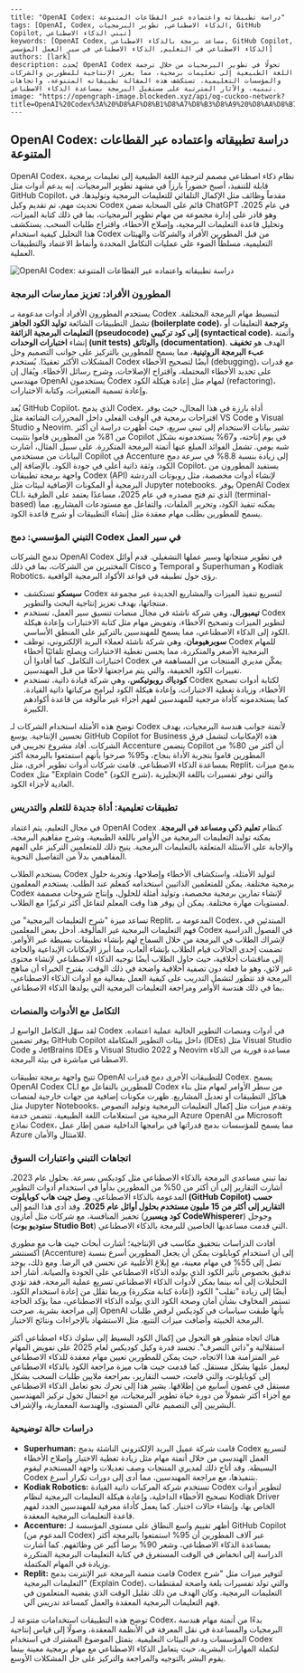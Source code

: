 ```
---
title: "OpenAI Codex: دراسة تطبيقاته واعتماده عبر القطاعات المتنوعة"
tags: [OpenAI, Codex, الذكاء الاصطناعي, تطوير البرمجيات, GitHub Copilot, تبني الذكاء الاصطناعي]
keywords: [OpenAI Codex, مساعد برمجة بالذكاء الاصطناعي, GitHub Copilot, الذكاء الاصطناعي في التعليم, الذكاء الاصطناعي في سير العمل المؤسسي]
authors: [lark]
description: يُحدث OpenAI Codex تحولًا في تطوير البرمجيات من خلال ترجمة اللغة الطبيعية إلى تعليمات برمجية، مما يعزز الإنتاجية للمطورين والشركات والمؤسسات التعليمية. تستكشف هذه المقالة تطبيقاته المتنوعة، واتجاهات تبنيه، والآثار المترتبة على مستقبل البرمجة بمساعدة الذكاء الاصطناعي.
image: "https://opengraph-image.blockeden.xyz/api/og-cuckoo-network?title=OpenAI%20Codex%3A%20%D8%AF%D8%B1%D8%A7%D8%B3%D8%A9%20%D8%AA%D8%B7%D8%A8%D9%8A%D9%82%D8%A7%D8%AA%D9%87%20%D9%88%D8%A7%D8%B9%D8%AA%D9%85%D8%A7%D8%AF%D9%87%20%D8%B9%D8%A8%D8%B1%20%D8%A7%D9%84%D9%82%D8%B7%D8%A7%D8%B9%D8%A7%D8%AA%20%D8%A7%D9%84%D9%85%D8%AA%D9%86%D9%88%D8%B9%D8%A9"
---
```

## OpenAI Codex: دراسة تطبيقاته واعتماده عبر القطاعات المتنوعة

OpenAI Codex، نظام ذكاء اصطناعي مصمم لترجمة اللغة الطبيعية إلى تعليمات برمجية قابلة للتنفيذ، أصبح حضوراً بارزاً في مشهد تطوير البرمجيات. إنه يدعم أدوات مثل GitHub Copilot، مقدماً وظائف مثل الإكمال التلقائي للتعليمات البرمجية وتوليدها. في تحديث مهم، تم تقديم وكيل Codex قائم على السحابة ضمن ChatGPT في عام 2025، وهو قادر على إدارة مجموعة من مهام تطوير البرمجيات، بما في ذلك كتابة الميزات، وتحليل قاعدة التعليمات البرمجية، وإصلاح الأخطاء، واقتراح طلبات السحب. يستكشف هذا التحليل كيفية استخدام Codex من قبل المطورين الأفراد والشركات والهيئات التعليمية، مسلطاً الضوء على عمليات التكامل المحددة وأنماط الاعتماد والتطبيقات العملية.

![OpenAI Codex: دراسة تطبيقاته واعتماده عبر القطاعات المتنوعة](https://opengraph-image.blockeden.xyz/api/og-cuckoo-network?title=OpenAI%20Codex%3A%20%D8%AF%D8%B1%D8%A7%D8%B3%D8%A9%20%D8%AA%D8%B7%D8%A8%D9%8A%D9%82%D8%A7%D8%AA%D9%87%20%D9%88%D8%A7%D8%B9%D8%AA%D9%85%D8%A7%D8%AF%D9%87%20%D8%B9%D8%A8%D8%B1%20%D8%A7%D9%84%D9%82%D8%B7%D8%A7%D8%B9%D8%A7%D8%AA%20%D8%A7%D9%84%D9%85%D8%AA%D9%86%D9%88%D8%B9%D8%A9)

### المطورون الأفراد: تعزيز ممارسات البرمجة

يستخدم المطورون الأفراد أدوات مدعومة بـ Codex لتبسيط مهام البرمجة المختلفة. تشمل التطبيقات الشائعة **توليد الكود الجاهز (boilerplate code)**، و**ترجمة** التعليقات أو **التعليمات البرمجية الزائفة (pseudocode) إلى كود تركيبي (syntactical code)**، وأتمتة إنشاء **اختبارات الوحدات (unit tests)** و**الوثائق (documentation)**. الهدف هو **تخفيف عبء البرمجة الروتينية**، مما يسمح للمطورين بالتركيز على جوانب التصميم وحل المشكلات الأكثر تعقيدًا. يُستخدم Codex أيضًا لتصحيح الأخطاء (debugging)، مع قدرات على تحديد الأخطاء المحتملة، واقتراح الإصلاحات، وشرح رسائل الأخطاء. ويُقال إن مهندسي OpenAI يستخدمون Codex لمهام مثل إعادة هيكلة الكود (refactoring)، وإعادة تسمية المتغيرات، وكتابة الاختبارات.

يُعد GitHub Copilot، الذي يدمج Codex، أداة بارزة في هذا المجال، حيث يوفر اقتراحات برمجية في الوقت الفعلي داخل المحررات الشائعة مثل VS Code و Visual Studio و Neovim. تشير بيانات الاستخدام إلى تبني سريع، حيث أظهرت دراسة أن أكثر من 81% من المطورين قاموا بتثبيت Copilot في يوم إتاحته، و67% يستخدمونه بشكل شبه يومي. تشمل الفوائد المبلغ عنها أتمتة البرمجة المتكررة. على سبيل المثال، أشارت البيانات من مستخدمي Copilot في Accenture إلى زيادة بنسبة 8.8% في سرعة دمج الكود، وثقة ذاتية أعلى في جودة الكود. بالإضافة إلى Copilot، يستفيد المطورون من واجهة برمجة تطبيقات Codex (API) لإنشاء أدوات مخصصة، مثل روبوتات الدردشة البرمجية أو المكونات الإضافية لبيئات مثل Jupyter notebooks. يوفر OpenAI Codex CLI، الذي تم فتح مصدره في عام 2025، مساعدًا يعتمد على الطرفية (terminal-based) يمكنه تنفيذ الكود، وتحرير الملفات، والتفاعل مع مستودعات المشاريع، مما يسمح للمطورين بطلب مهام معقدة مثل إنشاء التطبيقات أو شرح قاعدة الكود.

### التبني المؤسسي: دمج Codex في سير العمل

تدمج الشركات OpenAI Codex في تطوير منتجاتها وسير عملها التشغيلي. قدم أوائل المختبرين من الشركات، بما في ذلك Cisco و Temporal و Superhuman و Kodiak Robotics، رؤى حول تطبيقه في قواعد الأكواد البرمجية الواقعية.

*   **سيسكو** تستكشف Codex لتسريع تنفيذ الميزات والمشاريع الجديدة عبر مجموعة منتجاتها، بهدف تعزيز إنتاجية البحث والتطوير.
*   **تيمبورال**، وهي شركة ناشئة في مجال منصات تنسيق سير العمل، تستخدم Codex لتطوير الميزات وتصحيح الأخطاء، وتفويض مهام مثل كتابة الاختبارات وإعادة هيكلة الكود إلى الذكاء الاصطناعي، مما يسمح للمهندسين بالتركيز على المنطق الأساسي.
*   **سوبرهيومان**، وهي شركة ناشئة لعملاء البريد الإلكتروني، توظف Codex للمهام البرمجية الأصغر والمتكررة، مما يحسن تغطية الاختبارات ويصلح تلقائيًا أخطاء اختبارات التكامل. كما أفادوا أن Codex يمكّن مديري المنتجات من المساهمة في تغييرات الكود الخفيفة، والتي يتم مراجعتها لاحقًا من قبل المهندسين.
*   **كودياك روبوتيكس**، وهي شركة قيادة ذاتية، تستخدم Codex لكتابة أدوات تصحيح الأخطاء، وزيادة تغطية الاختبارات، وإعادة هيكلة الكود لبرامج مركباتها ذاتية القيادة. كما يستخدمونه كأداة مرجعية للمهندسين لفهم أجزاء غير مألوفة من قاعدة أكوادهم الكبيرة.

توضح هذه الأمثلة استخدام الشركات لـ Codex لأتمتة جوانب هندسة البرمجيات، بهدف تحسين الإنتاجية. يوسع GitHub Copilot for Business هذه الإمكانيات لتشمل فرق الشركات. أفاد مشروع تجريبي في Accenture يتضمن Copilot أن أكثر من 80% من المطورين قاموا بتجربة الأداة بنجاح، و95% صرحوا بأنهم استمتعوا بالبرمجة أكثر بمساعدة الذكاء الاصطناعي. قامت شركات أدوات تطوير أخرى، مثل Replit، بدمج ميزات Codex مثل "Explain Code" (شرح الكود)، والتي توفر تفسيرات باللغة الإنجليزية العادية لأجزاء الكود.

### تطبيقات تعليمية: أداة جديدة للتعلم والتدريس

في مجال التعليم، يتم اعتماد OpenAI Codex كنظام **تعليم ذكي ومساعد في البرمجة**. يمكنه توليد التعليمات البرمجية من الأوامر باللغة الطبيعية، وشرح مفاهيم البرمجة، والإجابة على الأسئلة المتعلقة بالتعليمات البرمجية. يتيح ذلك للمتعلمين التركيز على الفهم المفاهيمي بدلاً من التفاصيل النحوية.

يستخدم الطلاب Codex لتوليد الأمثلة، واستكشاف الأخطاء وإصلاحها، وتجربة حلول برمجية مختلفة. يمكن للمتعلمين الذاتيين استخدامه كمعلم عند الطلب. يستخدم المعلمون Codex لإنشاء تمارين برمجية مخصصة، وتوليد أمثلة للحلول، وإنتاج شروحات مصممة لمستويات مهارة مختلفة. يمكن أن يوفر هذا وقت المعلم لتفاعل أكثر تركيزًا مع الطلاب.

تساعد ميزة "شرح التعليمات البرمجية" من Replit، المدعومة بـ Codex، المبتدئين في فهم التعليمات البرمجية غير المألوفة. أدخل بعض المعلمين Codex في الفصول الدراسية لإشراك الطلاب في البرمجة من خلال السماح لهم بإنشاء تطبيقات بسيطة عبر الأوامر. تضمنت إحدى الحالات قيام الطلاب بإنشاء ألعاب، مما أبرز الإمكانات الإبداعية والحاجة إلى مناقشات أخلاقية، حيث حاول الطلاب أيضًا توجيه الذكاء الاصطناعي لإنشاء محتوى غير لائق، وهو ما فعله دون تصفية أخلاقية واضحة في ذلك الوقت. يقترح الخبراء أن مناهج البرمجة قد تتطور لتشمل التدريب على كيفية العمل بفعالية مع أدوات الذكاء الاصطناعي، بما في ذلك هندسة الأوامر ومراجعة التعليمات البرمجية التي يولدها الذكاء الاصطناعي.

### التكامل مع الأدوات والمنصات

لقد سهّل التكامل الواسع لـ Codex في أدوات ومنصات التطوير الحالية عملية اعتماده. يوفر تضمين GitHub Copilot داخل بيئات التطوير المتكاملة (IDEs) مثل Visual Studio Code و JetBrains IDEs و Visual Studio 2022 و Neovim مساعدة فورية من الذكاء الاصطناعي مباشرة في بيئة البرمجة.

تتيح واجهة برمجة تطبيقات OpenAI للتطبيقات الأخرى دمج قدرات Codex. يسمح OpenAI Codex CLI للمطورين بالتفاعل مع Codex من سطر الأوامر لمهام مثل بناء هياكل التطبيقات أو تعديل المشاريع. ظهرت مكونات إضافية من جهات خارجية لمنصات مثل Jupyter Notebooks، وتقدم ميزات مثل إكمال التعليمات البرمجية وتوليد النصوص البرمجية من استعلامات اللغة الطبيعية. تتضمن خدمة Azure OpenAI من Microsoft نماذج Codex، مما يسمح للمؤسسات بدمج قدراتها في برامجها الداخلية ضمن إطار عمل Azure للامتثال والأمان.

### اتجاهات التبني واعتبارات السوق

نما تبني مساعدي البرمجة بالذكاء الاصطناعي مثل كوديكس بسرعة. بحلول عام 2023، أشارت التقارير إلى أن أكثر من 50% من المطورين بدأوا في استخدام أدوات التطوير المدعومة بالذكاء الاصطناعي. **وصل جيت هاب كوبايلوت (GitHub Copilot) حسب التقارير إلى أكثر من 15 مليون مستخدم بحلول أوائل عام 2025**. وقد أدى هذا النمو إلى تحفيز المنافسة، مع شركات مثل أمازون (**كود ويسبرر CodeWhisperer**) وجوجل (**ستوديو بوت Studio Bot**) التي قدمت مساعديها الخاصين للبرمجة بالذكاء الاصطناعي.

أفادت الدراسات بتحقيق مكاسب في الإنتاجية؛ أشارت أبحاث جيت هاب مع مطوري أكسنتشر (Accenture) إلى أن استخدام كوبايلوت يمكن أن يجعل المطورين أسرع بنسبة تصل إلى 55% في مهام معينة، مع إبلاغ الأغلبية عن تحسن في الرضا. ومع ذلك، يوجد تدقيق بخصوص تأثير الكود الذي يولده الذكاء الاصطناعي على الجودة والصيانة. أشار أحد التحليلات إلى أنه بينما يمكن لأدوات الذكاء الاصطناعي تسريع عملية البرمجة، فقد تؤدي أيضًا إلى زيادة "تقلب" الكود (إعادة كتابة متكررة) وربما تقلل من إعادة استخدام الكود. تستمر المخاوف بشأن أمان وصحة الكود الذي يولده الذكاء الاصطناعي، مما يؤكد الحاجة إلى مراجعة بشرية. صرحت OpenAI بأنها طبقت سياسات في كوديكس لرفض طلبات البرمجة الخبيثة وأضافت ميزات التتبع، مثل الاستشهاد بالإجراءات ونتائج الاختبار.

هناك اتجاه متطور هو التحول من إكمال الكود البسيط إلى سلوك ذكاء اصطناعي أكثر استقلالية و"ذاتي التصرف". تجسد قدرة وكيل كوديكس لعام 2025 على تفويض المهام غير المتزامنة هذا الاتجاه، حيث يمكن للمطورين تعيين مهام معقدة للذكاء الاصطناعي ليعمل عليها بشكل مستقل. كما قدمت جيت هاب ميزة مراجعة الكود بالذكاء الاصطناعي إلى كوبايلوت، والتي قامت، حسب التقارير، بمراجعة ملايين طلبات السحب بشكل مستقل في غضون أسابيع من إطلاقها. يشير هذا إلى تحرك نحو تعامل الذكاء الاصطناعي مع أجزاء أكثر شمولاً من دورة حياة تطوير البرمجيات، مع احتمال تحول تركيز المهندسين البشريين إلى التصميم عالي المستوى، والهندسة المعمارية، والإشراف.

### دراسات حالة توضيحية

*   **Superhuman:** قامت شركة عميل البريد الإلكتروني الناشئة بدمج Codex لتسريع العمل الهندسي من خلال أتمتة مهام مثل زيادة تغطية الاختبار وإصلاح الأخطاء البسيطة. وقد أتاح ذلك لمديري المنتجات وصف تعديلات واجهة المستخدم ليقوم Codex بتنفيذها، مع مراجعة المهندسين، مما أدى إلى دورات تكرار أسرع.
*   **Kodiak Robotics:** تستخدم شركة المركبات ذاتية القيادة Codex لتطوير أدوات تصحيح الأخطاء الداخلية، وإعادة هيكلة التعليمات البرمجية لنظام Kodiak Driver الخاص بها، وإنشاء حالات اختبار. كما يعمل كأداة معرفية للمهندسين الجدد لفهم قاعدة التعليمات البرمجية المعقدة.
*   **Accenture:** أظهر تقييم واسع النطاق على مستوى المؤسسة لـ GitHub Copilot (المدعوم من Codex) عبر آلاف المطورين أن 95% استمتعوا بالبرمجة أكثر بمساعدة الذكاء الاصطناعي، وشعر 90% برضا أكبر عن وظائفهم. كما أشارت الدراسة إلى انخفاض في الوقت المستغرق في كتابة التعليمات البرمجية المتكررة وزيادة في المهام المكتملة.
*   **Replit:** قامت منصة البرمجة عبر الإنترنت بدمج Codex لتوفير ميزات مثل "شرح التعليمات البرمجية" (Explain Code)، والتي تولد تفسيرات بلغة واضحة لمقتطفات التعليمات البرمجية. وكان الهدف من ذلك تقليل الوقت الذي يقضيه المتعلمون في فهم التعليمات البرمجية المعقدة والعمل كمساعد تدريس آلي.

توضح هذه التطبيقات استخدامات متنوعة لـ Codex، بدءًا من أتمتة مهام هندسة البرمجيات والمساعدة في نقل المعرفة في الأنظمة المعقدة، وصولًا إلى قياس إنتاجية المؤسسات ودعم البيئات التعليمية. يتمثل الموضوع المشترك في استخدام Codex لتكملة المهارات البشرية، حيث يتعامل الذكاء الاصطناعي مع مهام برمجية معينة بينما يقوم البشر بالتوجيه والمراجعة والتركيز على حل المشكلات الأوسع.